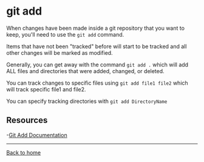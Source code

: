 # git add

When changes have been made inside a git repository that you want to keep, you'll need to use the `git add` command.

Items that have not been "tracked" before will start to be tracked and all other changes will be marked as modified.

Generally, you can get away with the command `git add .` which will add ALL files and directories that were added, changed, or deleted.

You can track changes to specific files using `git add file1 file2` which will track specific file1 and file2.

You can specify tracking directories with `git add DirectoryName`

## Resources

-[Git Add Documentation](https://git-scm.com/docs/git-add)

---

[Back to home](../README.md)
